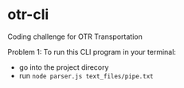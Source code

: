 # otr-cli
Coding challenge for OTR Transportation

Problem 1:
To run this CLI program in your terminal:
- go into the project direcory
- run `node parser.js text_files/pipe.txt`
